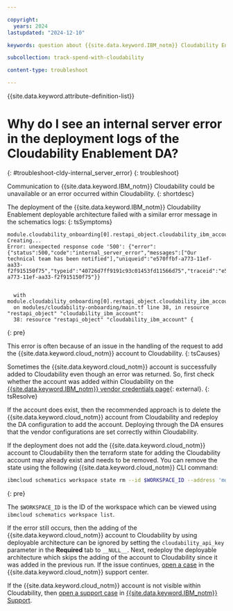 ```yaml
---

copyright:
  years: 2024
lastupdated: "2024-12-10"

keywords: question about {{site.data.keyword.IBM_notm}} Cloudability Enablement

subcollection: track-spend-with-cloudability

content-type: troubleshoot

---
```


{{site.data.keyword.attribute-definition-list}}

# Why do I see an internal server error in the deployment logs of the Cloudability Enablement DA?
{: #troubleshoot-cldy-internal_server_error}
{: troubleshoot}

Communication to {{site.data.keyword.IBM_notm}} Cloudability could be unavailable or an error occurred within Cloudability.
{: shortdesc}

The deployment of the {{site.data.keyword.IBM_notm}} Cloudability Enablement deployable architecture failed with a similar error message in the schematics logs:
{: tsSymptoms}

```log
module.cloudability_onboarding[0].restapi_object.cloudability_ibm_account: Creating...
Error: unexpected response code '500': {"error":{"status":500,"code":"internal_server_error","messages":["Our technical team has been notified"],"uniqueid":"e570ffbf-a773-11ef-aa33-f2f915150f75","typeid":"40726d7ff9191c93c01453fd11566d75","traceid":"e547fc0a-a773-11ef-aa33-f2f915150f75"}}


  with module.cloudability_onboarding[0].restapi_object.cloudability_ibm_account,
  on modules/cloudability-onboarding/main.tf line 38, in resource "restapi_object" "cloudability_ibm_account":
  38: resource "restapi_object" "cloudability_ibm_account" {
```
{: pre}


This error is often because of an issue in the handling of the request to add the {{site.data.keyword.cloud_notm}} account to Cloudability.
{: tsCauses}

Sometimes the {{site.data.keyword.cloud_notm}} account is successfully added to Cloudability even though an error was returned. So, first check whether the account was added within Cloudability on the [{{site.data.keyword.IBM_notm}} vendor credentials page](https://app.apptio.com/cloudability#/credentials/ibm){: external}.
{: tsResolve}

If the account does exist, then the recommended approach is to delete the {{site.data.keyword.cloud_notm}} account from Cloudability and redeploy the DA configuration to add the account. Deploying through the DA ensures that the vendor configurations  are set correctly within Cloudability.

If the deployment does not add the {{site.data.keyword.cloud_notm}} account to Cloudability then the terraform state for adding the Cloudability account may already exist and needs to be removed. You can remove the state using the following {{site.data.keyword.cloud_notm}} CLI command:

```bash
ibmcloud schematics workspace state rm --id $WORKSPACE_ID --address 'module.cloudability_onboarding[0].restapi_object.cloudability_ibm_account'
```
{: pre}

The `$WORKSPACE_ID` is the ID of the workspace which can be viewed using `ibmcloud schematics workspace list`.

If the error still occurs, then the adding of the {{site.data.keyword.cloud_notm}} account to Cloudability by using deployable architecture can be ignored by setting the `cloudability_api_key` parameter in the **Required** tab to `__NULL__`. Next, redeploy the deployable architecture which skips the adding of the account to Cloudability since it was added in the previous run. If the issue continues, [open a case](/docs/track-spend-with-cloudability?topic=track-spend-with-cloudability-help-and-support) in the {{site.data.keyword.cloud_notm}} support center.

If the {{site.data.keyword.cloud_notm}} account is not visible within Cloudability, then [open a support case](https://www.ibm.com/mysupport/s/createrecord/NewCase) in [{{site.data.keyword.IBM_notm}} Support](https://www.ibm.com/mysupport/s/).
